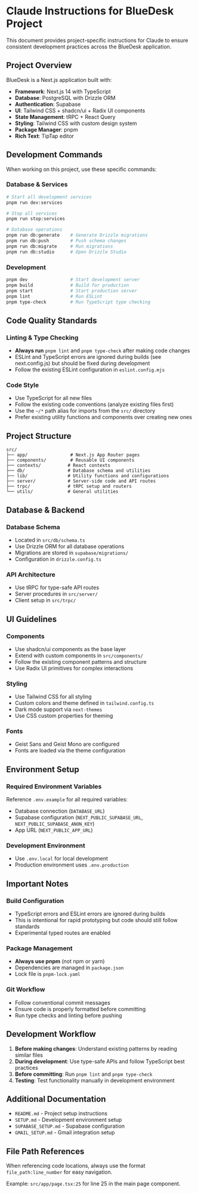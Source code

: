 # Claude Instructions for BlueDesk Project

This document provides project-specific instructions for Claude to ensure consistent development practices across the BlueDesk application.

## Project Overview

BlueDesk is a Next.js application built with:
- **Framework**: Next.js 14 with TypeScript
- **Database**: PostgreSQL with Drizzle ORM
- **Authentication**: Supabase
- **UI**: Tailwind CSS + shadcn/ui + Radix UI components
- **State Management**: tRPC + React Query
- **Styling**: Tailwind CSS with custom design system
- **Package Manager**: pnpm
- **Rich Text**: TipTap editor

## Development Commands

When working on this project, use these specific commands:

### Database & Services
```bash
# Start all development services
pnpm run dev:services

# Stop all services  
pnpm run stop:services

# Database operations
pnpm run db:generate    # Generate Drizzle migrations
pnpm run db:push        # Push schema changes
pnpm run db:migrate     # Run migrations
pnpm run db:studio      # Open Drizzle Studio
```

### Development
```bash
pnpm dev                # Start development server
pnpm build              # Build for production
pnpm start              # Start production server
pnpm lint               # Run ESLint
pnpm type-check         # Run TypeScript type checking
```

## Code Quality Standards

### Linting & Type Checking
- **Always run** `pnpm lint` and `pnpm type-check` after making code changes
- ESLint and TypeScript errors are ignored during builds (see next.config.js) but should be fixed during development
- Follow the existing ESLint configuration in `eslint.config.mjs`

### Code Style
- Use TypeScript for all new files
- Follow the existing code conventions (analyze existing files first)
- Use the `~/*` path alias for imports from the `src/` directory
- Prefer existing utility functions and components over creating new ones

## Project Structure

```
src/
├── app/                # Next.js App Router pages
├── components/         # Reusable UI components
├── contexts/          # React contexts
├── db/                # Database schema and utilities
├── lib/               # Utility functions and configurations
├── server/            # Server-side code and API routes
├── trpc/              # tRPC setup and routers
└── utils/             # General utilities
```

## Database & Backend

### Database Schema
- Located in `src/db/schema.ts`
- Use Drizzle ORM for all database operations
- Migrations are stored in `supabase/migrations/`
- Configuration in `drizzle.config.ts`

### API Architecture
- Use tRPC for type-safe API routes
- Server procedures in `src/server/`
- Client setup in `src/trpc/`

## UI Guidelines

### Components
- Use shadcn/ui components as the base layer
- Extend with custom components in `src/components/`
- Follow the existing component patterns and structure
- Use Radix UI primitives for complex interactions

### Styling
- Use Tailwind CSS for all styling
- Custom colors and theme defined in `tailwind.config.ts`
- Dark mode support via `next-themes`
- Use CSS custom properties for theming

### Fonts
- Geist Sans and Geist Mono are configured
- Fonts are loaded via the theme configuration

## Environment Setup

### Required Environment Variables
Reference `.env.example` for all required variables:
- Database connection (`DATABASE_URL`)
- Supabase configuration (`NEXT_PUBLIC_SUPABASE_URL`, `NEXT_PUBLIC_SUPABASE_ANON_KEY`)
- App URL (`NEXT_PUBLIC_APP_URL`)

### Development Environment
- Use `.env.local` for local development
- Production environment uses `.env.production`

## Important Notes

### Build Configuration
- TypeScript errors and ESLint errors are ignored during builds
- This is intentional for rapid prototyping but code should still follow standards
- Experimental typed routes are enabled

### Package Management
- **Always use pnpm** (not npm or yarn)
- Dependencies are managed in `package.json`
- Lock file is `pnpm-lock.yaml`

### Git Workflow
- Follow conventional commit messages
- Ensure code is properly formatted before committing
- Run type checks and linting before pushing

## Development Workflow

1. **Before making changes**: Understand existing patterns by reading similar files
2. **During development**: Use type-safe APIs and follow TypeScript best practices
3. **Before committing**: Run `pnpm lint` and `pnpm type-check`
4. **Testing**: Test functionality manually in development environment

## Additional Documentation

- `README.md` - Project setup instructions
- `SETUP.md` - Development environment setup
- `SUPABASE_SETUP.md` - Supabase configuration
- `GMAIL_SETUP.md` - Gmail integration setup

## File Path References

When referencing code locations, always use the format `file_path:line_number` for easy navigation.

Example: `src/app/page.tsx:25` for line 25 in the main page component.
